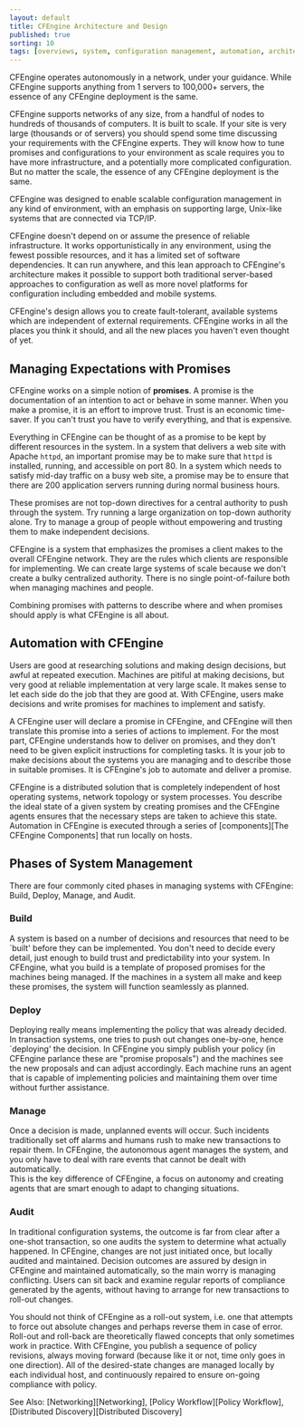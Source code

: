 ```yaml
---
layout: default
title: CFEngine Architecture and Design
published: true
sorting: 10
tags: [overviews, system, configuration management, automation, architecture, design, promises]
---
```


CFEngine operates autonomously in a network, under your guidance. While 
CFEngine supports anything from 1 servers to 100,000+ servers, the essence of 
any CFEngine deployment is the same.

CFEngine supports networks of any size, from a handful of nodes to
hundreds of thousands of computers. It is built to scale. If your site
is very large (thousands or of servers) you should spend some time
discussing your requirements with the CFEngine experts. They will know
how to tune promises and configurations to your environment as scale
requires you to have more infrastructure, and a potentially more
complicated configuration. But no matter the scale, the essence of any 
CFEngine deployment is the same.

CFEngine was designed to enable scalable configuration management in
any kind of environment, with an emphasis on supporting large, Unix-like 
systems that are connected via TCP/IP.

CFEngine doesn't depend on or assume the presence of reliable
infrastructure. It works opportunistically in any environment, using
the fewest possible resources, and it has a limited set of software
dependencies. It can run anywhere, and this lean approach to
CFEngine's architecture makes it possible to support both traditional
server-based approaches to configuration as well as more novel
platforms for configuration including embedded and mobile systems.

CFEngine's design allows you to create fault-tolerant, available systems
which are independent of external requirements. CFEngine works in all
the places you think it should, and all the new places you haven't even
thought of yet.

## Managing Expectations with Promises

CFEngine works on a simple notion of **promises**. A promise is the 
documentation of an intention to act or behave in some manner. When you make a 
promise, it is an effort to improve trust. Trust is an economic time-saver. If 
you can't trust you have to verify everything, and that is expensive.

Everything in CFEngine can be thought of as a promise to be kept by different 
resources in the system. In a system that delivers a web site with Apache 
`httpd`, an important promise may be to make sure that `httpd` is installed, 
running, and accessible on port 80. In a system which needs to satisfy mid-day 
traffic on a busy web site, a promise may be to ensure that there are 200 
application servers running during normal business hours.

These promises are not top-down directives for a central authority to push 
through the system. Try running a large organization on top-down authority 
alone. Try to manage a group of people without empowering and trusting them to 
make independent decisions.

CFEngine is a system that emphasizes the promises a client makes to the 
overall CFEngine network. They are the rules which clients are responsible for 
implementing. We can create large systems of scale because we don't create a 
bulky centralized authority. There is no single point-of-failure both when 
managing machines and people.

Combining promises with patterns to describe where and when promises should 
apply is what CFEngine is all about.

## Automation with CFEngine

Users are good at researching solutions and making design decisions, but awful 
at repeated execution. Machines are pitiful at making decisions, but very good 
at reliable implementation at very large scale. It makes sense to let each 
side do the job that they are good at. With CFEngine, users make decisions and 
write promises for machines to implement and satisfy.

A CFEngine user will declare a promise in CFEngine, and CFEngine will then 
translate this promise into a series of actions to implement. For the most 
part, CFEngine understands how to deliver on promises, and they don't need to 
be given explicit instructions for completing tasks. It is your job to make 
decisions about the systems you are managing and to describe those in suitable 
promises. It is CFEngine's job to automate and deliver a promise.

CFEngine is a distributed solution that is completely independent of host
operating systems, network topology or system processes. You describe the
ideal state of a given system by creating promises and the CFEngine agents
ensures that the necessary steps are taken to achieve this state. Automation
in CFEngine is executed through a series of
[components][The CFEngine Components] that run locally on hosts.

## Phases of System Management

There are four commonly cited phases in managing systems with CFEngine: Build, 
Deploy, Manage, and Audit.

### Build

A system is based on a number of decisions and resources that need to be 
`built' before they can be implemented. You don't need to decide every detail, 
just enough to build trust and predictability into your system. In CFEngine, 
what you build is a template of proposed promises for the machines being 
managed.  If the machines in a system all make and keep these promises, the 
system will function seamlessly as planned.

### Deploy

Deploying really means implementing the policy that was already decided. In 
transaction systems, one tries to push out changes one-by-one, hence 
`deploying' the decision. In CFEngine you simply publish your policy (in 
CFEngine parlance these are "promise proposals") and the machines see the new 
proposals and can adjust accordingly. Each machine runs an agent that is 
capable of implementing policies and maintaining them over time without 
further assistance. 

### Manage

Once a decision is made, unplanned events will occur. Such incidents 
traditionally set off alarms and humans rush to make new transactions to 
repair them.  In CFEngine, the autonomous agent manages the system, and you 
only have to deal with rare events that cannot be dealt with automatically.  
This is the key difference of CFEngine, a focus on autonomy and creating 
agents that are smart enough to adapt to changing situations.

### Audit

In traditional configuration systems, the outcome is far from clear after a 
one-shot transaction, so one audits the system to determine what actually 
happened. In CFEngine, changes are not just initiated once, but locally 
audited and maintained. Decision outcomes are assured by design in CFEngine 
and maintained automatically, so the main worry is managing conflicting. Users 
can sit back and examine regular reports of compliance generated by the 
agents, without having to arrange for new transactions to roll-out changes.

You should not think of CFEngine as a roll-out system, i.e. one that attempts 
to force out absolute changes and perhaps reverse them in case of error. 
Roll-out and roll-back are theoretically flawed concepts that only sometimes 
work in practice. With CFEngine, you publish a sequence of policy revisions, 
always moving forward (because like it or not, time only goes in one 
direction). All of the desired-state changes are managed locally by each 
individual host, and continuously repaired to ensure on-going compliance 
with policy.

See Also: [Networking][Networking], [Policy Workflow][Policy Workflow], [Distributed Discovery][Distributed Discovery]